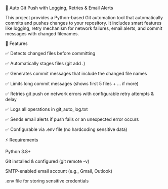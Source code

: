🚀 Auto Git Push with Logging, Retries & Email Alerts

This project provides a Python-based Git automation tool that automatically commits and pushes changes to your repository.
It includes smart features like logging, retry mechanism for network failures, email alerts, and commit messages with changed filenames.

📌 Features

✅ Detects changed files before committing

✅ Automatically stages files (git add .)

✅ Generates commit messages that include the changed file names

✅ Limits long commit messages (shows first 5 files + ... if more)

✅ Retries git push on network errors with configurable retry attempts & delay

✅ Logs all operations in git_auto_log.txt

✅ Sends email alerts if push fails or an unexpected error occurs

✅ Configurable via .env file (no hardcoding sensitive data)

⚡ Requirements

Python 3.8+

Git installed & configured (git remote -v)

SMTP-enabled email account (e.g., Gmail, Outlook)

.env file for storing sensitive credentials
